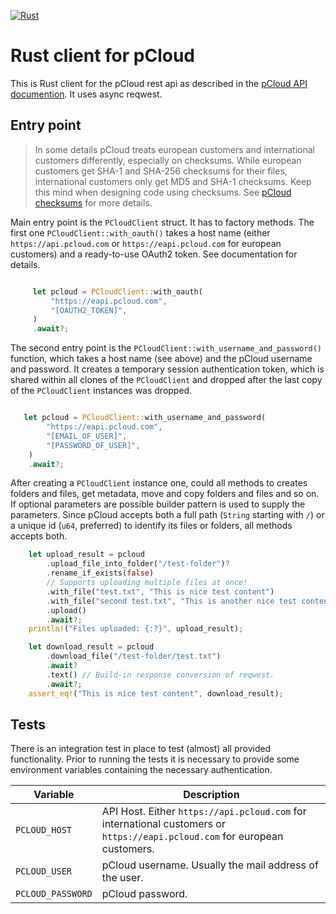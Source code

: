 [![Rust](https://github.com/StefanRichterHuber/pcloud-async-api/actions/workflows/rust.yml/badge.svg?branch=main)](https://github.com/StefanRichterHuber/pcloud-async-api/actions/workflows/rust.yml)

# Rust client for pCloud

This is Rust client for the pCloud rest api as described in the [pCloud API documention](https://docs.pcloud.com/). It uses async reqwest.

## Entry point

> In some details pCloud treats european customers and international customers differently, especially on checksums. While european customers get SHA-1 and SHA-256 checksums for their files, international customers only get MD5 and SHA-1 checksums. Keep this mind when designing code using checksums. See [pCloud checksums](https://docs.pcloud.com/methods/file/checksumfile.html) for more details.

Main entry point is the `PCloudClient` struct. It has to factory methods. The first one `PCloudClient::with_oauth()` takes a host name (either `https://api.pcloud.com` or `https://eapi.pcloud.com` for european customers) and a ready-to-use OAuth2 token. See documentation for details.

```rust

     let pcloud = PCloudClient::with_oauth(
         "https://eapi.pcloud.com",
         "[OAUTH2_TOKEN]",
     )
     .await?;
```

The second entry point is the `PCloudClient::with_username_and_password()` function, which takes a host name (see above) and the pCloud username and password. It creates a temporary session authentication token, which is shared within all clones of the `PCloudClient` and dropped after the last copy of the `PCloudClient` instances was dropped.

```rust

   let pcloud = PCloudClient::with_username_and_password(
        "https://eapi.pcloud.com",
        "[EMAIL_OF_USER]",
        "[PASSWORD_OF_USER]",
    )
    .await?;
```

After creating a `PCloudClient` instance one, could all methods to creates folders and files, get metadata, move and copy folders and files and so on. If optional parameters are possible builder pattern is used to supply the parameters.
Since pCloud accepts both a full path (`String` starting with `/`) or a unique id (`u64`, preferred) to identify its files or folders, all methods accepts both.

```rust
    let upload_result = pcloud
        .upload_file_into_folder("/test-folder")?
        .rename_if_exists(false)
        // Supports uploading multiple files at once!
        .with_file("test.txt", "This is nice test content") 
        .with_file("second test.txt", "This is another nice test content")
        .upload()
        .await?;
    println!("Files uploaded: {:?}", upload_result);

```

```rust
    let download_result = pcloud
        .download_file("/test-folder/test.txt")
        .await?
        .text() // Build-in response conversion of reqwest.
        .await?;
    assert_eq!("This is nice test content", download_result);
```

## Tests

There is an integration test in place to test (almost) all provided functionality. Prior to running the tests it is necessary to provide some environment variables containing the necessary authentication.

| Variable          | Description |
|-------------------| ------------|
| `PCLOUD_HOST`     | API Host. Either `https://api.pcloud.com` for international customers or `https://eapi.pcloud.com` for european customers. |
| `PCLOUD_USER`     | pCloud username. Usually the mail address of the user. |
| `PCLOUD_PASSWORD` | pCloud password. |
